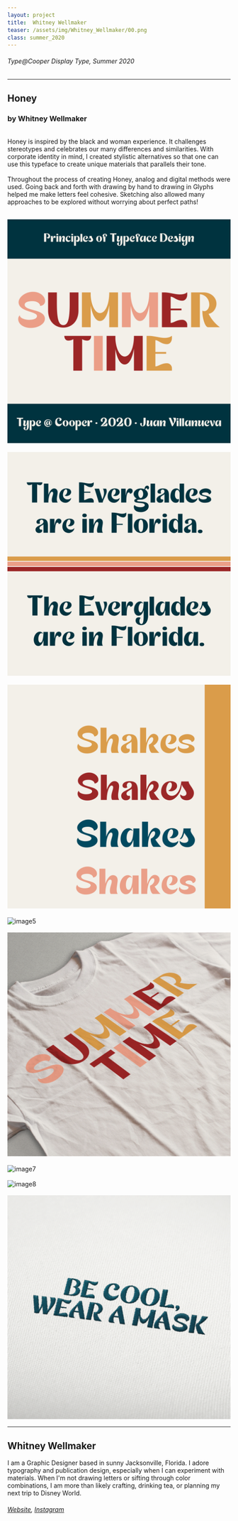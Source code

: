 ```yaml
---
layout: project
title:  Whitney Wellmaker
teaser: /assets/img/Whitney_Wellmaker/00.png
class: summer_2020
---
```

###### Type@Cooper Display Type, Summer 2020 ######
---
## Honey ##
### by Whitney Wellmaker ###
<br>
Honey is inspired by the black and woman experience. It challenges stereotypes and celebrates our many differences and similarities. With corporate identity in mind, I created stylistic alternatives so that one can use this typeface to create unique materials that parallels their tone.
<br><br>
Throughout the process of creating Honey, analog and digital methods were used. Going back and forth with drawing by hand to drawing in Glyphs helped me make letters feel cohesive. Sketching also allowed many approaches to be explored without worrying about perfect paths!
<br><br>

![image1](/assets/img/Whitney_Wellmaker/01.png)
<br><br>
![image2](/assets/img/Whitney_Wellmaker/02.png)
<br><br>
![image3](/assets/img/Whitney_Wellmaker/03.png)
<br><br>
![image5](/assets/img/Whitney_Wellmaker/04.png)
<br><br>
![image6](/assets/img/Whitney_Wellmaker/05.png)
<br><br>
![image7](/assets/img/Whitney_Wellmaker/06.png)
<br><br>
![image8](/assets/img/Whitney_Wellmaker/07.png)
<br><br>
![image9](/assets/img/Whitney_Wellmaker/08.png)

---
## Whitney Wellmaker ##
I am a Graphic Designer based in sunny Jacksonville, Florida. I adore typography and publication design, especially when I can experiment with materials.
When I'm not drawing letters or sifting through color combinations, I am more than likely crafting, drinking tea, or planning my next trip to Disney World.
<br>
###### [Website](https://wellmakerdesigns.com/), [Instagram](https://www.instagram.com/wellmaker.makes/) ######
